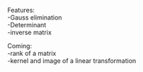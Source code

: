 Features: <br />
-Gauss elimination <br />
-Determinant <br />
-inverse matrix <br />

Coming: <br />
-rank of a matrix <br />
-kernel and image of a linear transformation
